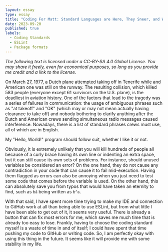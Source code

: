 ```yaml
---
layout: essay
type: essay
title: "Coding For Matt: Standard Languages are Here, They Sneer, and We're Used to It"
date: 2023-09-20
published: true
labels:
  - Coding Standards
  - ESLint
  - Package formats
---
```


*The following text is licensed under a CC-BY-SA 4.0 Global License. You may share it freely, even for economical purposes, so long as you provide me credit and a link to the license.*

On March 27, 1977, a Dutch plane attempted taking off in Tenerife while and American one was still on the runway. The resulting collision, which killed 583 people (everyone except 61 survivors on the U.S. plane), is the deadliest in aviation history. One of the factors that lead to the tragedy was a series of failures in communication: the usage of ambiguous phrases such as "at takeoff" and "OK" (which may or may not mean actually having clearance to take off) and nobody bothering to clarify anything after the Dutch and American crews sending simultaneous radio messages caused interference. Nowadays, there is a list of standard phrases crews must use, all of which are in English.

My "Hello, World!" program should follow suit, whether I like it or not.

Obviously, it is extremely unlikely that you will kill hundreds of people all because of a curly brace having its own line or indenting an extra space, but it can still cause its own sets of problems. For instance, should unused variables be considered an error? On the one hand, they do not cause any contradiction in your code that can cause it to fail mid-execution. Having them flagged as errors can also be annoying when you just need to test some code that comes before the variable is used. On the other hand, this can absolutely save you from typos that would have taken an eternity to find, such as `bâ` being written as `b^a`.

With that said, I have spent more time trying to make my IDE and connection to GitHub work at all than being able to use ESLint, but from what little I have been able to get out of it, it seems very useful. There is already a button that can fix most errors for me, which saves me much time that is already too easy to lose. Frankly, having to choose the coding standard myself is a waste of time in and of itself; I could have spent that time pushing my code to GitHub or writing code. So, I am perfectly okay with using this thing in the future. It seems like it will provide me with some stability in my life.